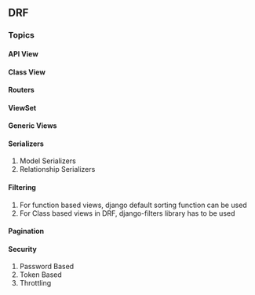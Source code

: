 ## DRF

### Topics

#### API View
#### Class View
#### Routers
#### ViewSet
#### Generic Views
#### Serializers
1. Model Serializers
2. Relationship Serializers
#### Filtering
1. For function based views, django default sorting function can be used
2. For Class based views in DRF, django-filters library has to be used
#### Pagination
#### Security
1. Password Based
2. Token Based
3. Throttling
